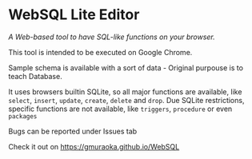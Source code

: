 # WebSQL Lite Editor
_A Web-based tool to have SQL-like functions on your browser._

This tool is intended to be executed on Google Chrome.

Sample schema is available with a sort of data - Original purpouse is to teach Database.

It uses browsers builtin SQLite, so all major functions are available, like `select`, `insert`, `update`, `create`, `delete` and `drop`. Due SQLite restrictions, specific functions are not available, like `triggers`, `procedure` or even `packages`

Bugs can be reported under Issues tab

Check it out on https://gmuraoka.github.io/WebSQL
